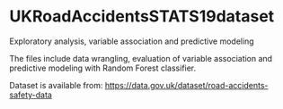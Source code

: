 # UKRoadAccidentsSTATS19dataset
Exploratory analysis, variable association and predictive modeling

The files include data wrangling, evaluation of variable association and predictive modeling with Random Forest classifier.

Dataset is available from: https://data.gov.uk/dataset/road-accidents-safety-data
